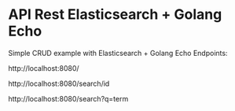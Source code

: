 # API Rest Elasticsearch + Golang Echo

Simple CRUD example with Elasticsearch + Golang Echo
Endpoints:

http://localhost:8080/

http://localhost:8080/search/id

http://localhost:8080/search?q=term
